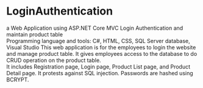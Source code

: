 # LoginAuthentication
a Web Application using ASP.NET Core MVC
Login Authentication and maintain product table                         
Programming language and tools: C#, HTML, CSS, SQL Server database, Visual Studio
This web application is for the employees to login the website and manage product table. It gives employees access to the database to do CRUD operation on the product table.  
It includes Registration page, Login page, Product List page, and Product Detail page. 
It protests against SQL injection. Passwords are hashed using BCRYPT.
